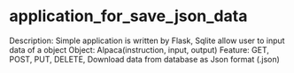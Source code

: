 # application_for_save_json_data
Description: Simple application is written by Flask, Sqlite allow user to input data of a object
Object: Alpaca(instruction, input, output)
Feature: GET, POST, PUT, DELETE, Download data from database as Json format (.json)
